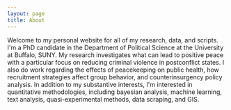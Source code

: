 ```yaml
---
layout: page
title: About
---
```


Welcome to my personal website for all of my research, data, and scripts. I'm a PhD candidate in the Department of Political Science at the University at Buffalo, SUNY. My research investigates what can lead to positive peace with a particular focus on reducing criminal violence in postconflict states. I also do work regarding the effects of peacekeeping on public health, how recruitment strategies affect group behavior, and counterinsurgency policy analysis. In addition to my substantive interests, I'm interested in quantitative methodologies, including bayesian analysis, machine learning, text analysis, quasi-experimental methods, data scraping, and GIS.
